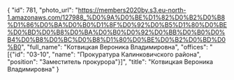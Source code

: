 {
    "id": 781,
    "photo_url": "https://members2020by.s3.eu-north-1.amazonaws.com/127988_%D0%9A%D0%BE%D1%82%D0%B2%D0%B8%D1%86%D0%BA%D0%B0%D1%8F%D0%92%D0%B5%D1%80%D0%BE%D0%BD%D0%B8%D0%BA%D0%B0%D0%92%D0%BB%D0%B0%D0%B4%D0%B8%D0%BC%D0%B8%D1%80%D0%BE%D0%B2%D0%BD%D0%B0",
    "full_name": "Котвицкая Вероника Владимировна",
    "offices": "[{\"id\": \"03-10\", \"name\": \"Прокуратура Калинковичского района\", \"position\": \"Заместитель прокурора\"}]",
    "title": "Котвицкая Вероника Владимировна"
}